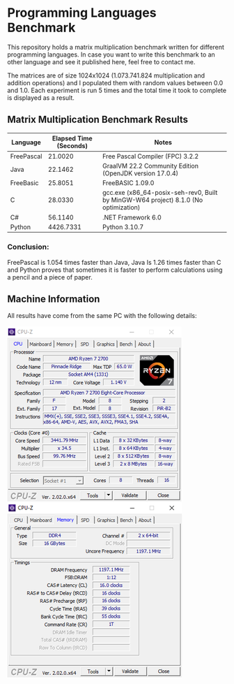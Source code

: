 # Programming Languages Benchmark

This repository holds a matrix multiplication benchmark written for different programming languages. In case you want to write this benchmark to an other language and see it published here, feel free to contact me.

The matrices are of size 1024x1024 (1.073.741.824 multiplication and addition operations) and I populated them with random values between 0.0 and 1.0.
Each experiment is run 5 times and the total time it took to complete is displayed as a result.

##  Matrix Multiplication Benchmark Results

| Language  | Elapsed Time (Seconds) | Notes |
| ------------- | ------------- |------------- |
| FreePascal    | 21.0020  | Free Pascal Compiler (FPC) 3.2.2       |
| Java          | 22.1462       | GraalVM 22.2 Community Edition (OpenJDK version 17.0.4)  |
| FreeBasic     | 25.8051       |FreeBASIC 1.09.0         |
| C             | 28.0330       |gcc.exe (x86_64-posix-seh-rev0, Built by MinGW-W64 project) 8.1.0 (No optimization)|
| C#            | 56.1140       |.NET Framework 6.0        |
| Python        | 4426.7331     |Python 3.10.7        |

### Conclusion: 
FreePascal is 1.054 times faster than Java, Java Is 1.26 times faster than C and Python proves that sometimes it is faster to perform calculations using a pencil and a piece of paper. 

##  Machine Information
All results have come from the same PC with the following details:<br><br>
<img src="https://github.com/nsiatras/programming-languages-benchmark/blob/main/Images/CPUZ_1.png" alt="CPUZ #1">
<img src="https://github.com/nsiatras/programming-languages-benchmark/blob/main/Images/CPUZ_2.png" alt="CPUZ #2">
